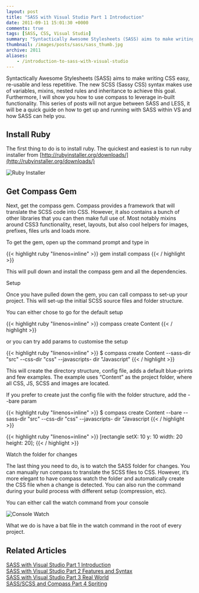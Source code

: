 ```yaml
---
layout: post
title: "SASS with Visual Studio Part 1 Introduction"
date: 2011-09-11 15:01:30 +0000
comments: true
tags: [SASS, CSS, Visual Studio]
summary: "Syntactically Awesome Stylesheets (SASS) aims to make writing CSS easy, re-usable and less repetitive.  The new SCSS (Sassy CSS) syntax makes use of variables, mixins, nested rules and inheritance to achieve this goal. Furthermore, I will show you how to use compass to leverage in-built functionality. This series of posts will not argue between SASS and LESS, it will be a quick guide on how to get up and running with SASS within VS and how SASS can help you."
thumbnail: /images/posts/sass/sass_thumb.jpg
archive: 2011
aliases:
    - /introduction-to-sass-with-visual-studio
---
```


Syntactically Awesome Stylesheets (SASS) aims to make writing CSS easy, re-usable and less repetitive.  The new SCSS (Sassy CSS) syntax makes use of variables, mixins, nested rules and inheritance to achieve this goal. Furthermore, I will show you how to use compass to leverage in-built functionality. This series of posts will not argue between SASS and LESS, it will be a quick guide on how to get up and running with SASS within VS and how SASS can help you.
<!--more-->

Install Ruby
-------------------

The first thing to do is to install ruby. The quickest and easiest is to run ruby installer from [http://rubyinstaller.org/downloads/](http://rubyinstaller.org/downloads/)

![Ruby Installer](/images/posts/sass/ruby-install_thumb.png "Ruby Installer")

 
Get Compass Gem
-------------------

Next, get the compass gem. Compass provides a framework that will translate the SCSS code into CSS. However, it also contains a bunch of other libraries that you can then make full use of. Most notably mixins around CSS3 functionality, reset, layouts, but also cool helpers for images, prefixes, files urls and loads more.

To get the gem, open up the command prompt and type in

{{< highlight ruby "linenos=inline" >}}
gem install compass
{{< / highlight >}}

This will pull down and install the compass gem and all the dependencies.

Setup

Once you have pulled down the gem, you can call compass to set-up your project. This will set-up the initial SCSS source files and folder structure.

You can either chose to go for the default setup

{{< highlight ruby "linenos=inline" >}}
compass create Content
{{< / highlight >}}

or you can try add params to customise the setup

{{< highlight ruby "linenos=inline" >}}
$ compass create Content --sass-dir "src" --css-dir "css" --javascripts-
dir "Javascript"
{{< / highlight >}}
 

This will create the directory structure, config file, adds a default blue-prints and few examples. The example uses “Content” as the project folder, where all CSS, JS, SCSS and images are located.

If you prefer to create just the config file with the folder structure, add the - -bare param

{{< highlight ruby "linenos=inline" >}}
$ compass create Content --bare --sass-dir "src" --css-dir "css" --javascripts-
dir "Javascript
{{< / highlight >}}


{{< highlight ruby "linenos=inline" >}}
[rectangle setX: 10 y: 10 width: 20 height: 20];
{{< / highlight >}}
  
Watch the folder for changes

The last thing you need to do, is to watch the SASS folder for changes. You can manually run compass to translate the SCSS files to CSS. However, it’s more elegant to have compass watch the folder and automatically create the CSS file when a change is detected. You can also run the command during your build process with different setup (compression, etc).

You can either call the watch command from your console

![Console Watch](/images/posts/sass/blog-compass-watch_thumb.png "Console")

What we do is have a bat file in the watch command in the root of every project.

Related Articles
-------------------

[SASS with Visual Studio Part 1 Introduction](/introduction-to-sass-with-visual-studio/)<br/>
[SASS with Visual Studio Part 2 Features and Syntax](/sass-with-visual-studio-part-2-features-and-syntax/)<br/>
[SASS with Visual Studio Part 3 Real World](/sass-with-visual-studio-part-3-real-world/)<br/>
[SASS/SCSS and Compass Part 4 Spriting](/sass-part-4-spriting/)<br/>

